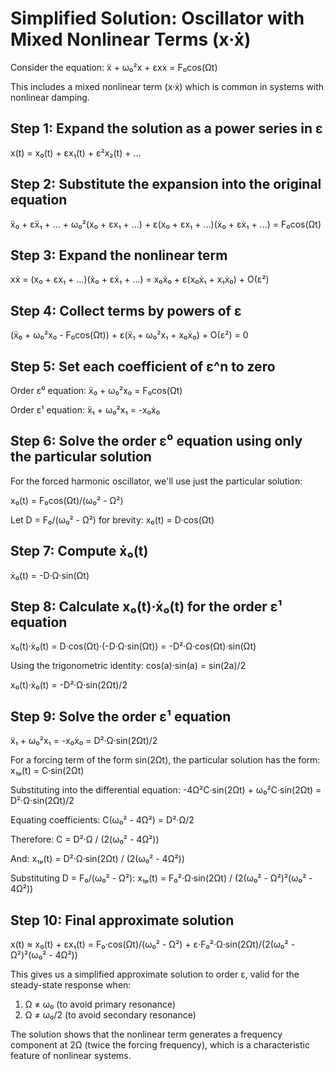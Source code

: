 # Simplified Solution: Oscillator with Mixed Nonlinear Terms (x·ẋ)

Consider the equation: 
ẍ + ω₀²x + εxẋ = F₀cos(Ωt)

This includes a mixed nonlinear term (x·ẋ) which is common in systems with nonlinear damping.

## Step 1: Expand the solution as a power series in ε
x(t) = x₀(t) + εx₁(t) + ε²x₂(t) + ...

## Step 2: Substitute the expansion into the original equation
ẍ₀ + εẍ₁ + ... + ω₀²(x₀ + εx₁ + ...) + ε(x₀ + εx₁ + ...)(ẋ₀ + εẋ₁ + ...) = F₀cos(Ωt)

## Step 3: Expand the nonlinear term
xẋ = (x₀ + εx₁ + ...)(ẋ₀ + εẋ₁ + ...) = x₀ẋ₀ + ε(x₀ẋ₁ + x₁ẋ₀) + O(ε²)

## Step 4: Collect terms by powers of ε
(ẍ₀ + ω₀²x₀ - F₀cos(Ωt)) + ε(ẍ₁ + ω₀²x₁ + x₀ẋ₀) + O(ε²) = 0

## Step 5: Set each coefficient of ε^n to zero
Order ε⁰ equation: 
ẍ₀ + ω₀²x₀ = F₀cos(Ωt)

Order ε¹ equation: 
ẍ₁ + ω₀²x₁ = -x₀ẋ₀

## Step 6: Solve the order ε⁰ equation using only the particular solution
For the forced harmonic oscillator, we'll use just the particular solution:

x₀(t) = F₀cos(Ωt)/(ω₀² - Ω²)

Let D = F₀/(ω₀² - Ω²) for brevity: 
x₀(t) = D·cos(Ωt)

## Step 7: Compute ẋ₀(t)
ẋ₀(t) = -D·Ω·sin(Ωt)

## Step 8: Calculate x₀(t)·ẋ₀(t) for the order ε¹ equation
x₀(t)·ẋ₀(t) = D·cos(Ωt)·(-D·Ω·sin(Ωt)) = -D²·Ω·cos(Ωt)·sin(Ωt)

Using the trigonometric identity: cos(a)·sin(a) = sin(2a)/2

x₀(t)·ẋ₀(t) = -D²·Ω·sin(2Ωt)/2

## Step 9: Solve the order ε¹ equation
ẍ₁ + ω₀²x₁ = -x₀ẋ₀ = D²·Ω·sin(2Ωt)/2

For a forcing term of the form sin(2Ωt), the particular solution has the form:
x₁ₚ(t) = C·sin(2Ωt)

Substituting into the differential equation:
-4Ω²C·sin(2Ωt) + ω₀²C·sin(2Ωt) = D²·Ω·sin(2Ωt)/2

Equating coefficients:
C(ω₀² - 4Ω²) = D²·Ω/2

Therefore:
C = D²·Ω / (2(ω₀² - 4Ω²))

And:
x₁ₚ(t) = D²·Ω·sin(2Ωt) / (2(ω₀² - 4Ω²))

Substituting D = F₀/(ω₀² - Ω²):
x₁ₚ(t) = F₀²·Ω·sin(2Ωt) / (2(ω₀² - Ω²)²(ω₀² - 4Ω²))

## Step 10: Final approximate solution
x(t) ≈ x₀(t) + εx₁(t)
    = F₀·cos(Ωt)/(ω₀² - Ω²) + ε·F₀²·Ω·sin(2Ωt)/(2(ω₀² - Ω²)²(ω₀² - 4Ω²))

This gives us a simplified approximate solution to order ε, valid for the steady-state response when:
1. Ω ≠ ω₀ (to avoid primary resonance)
2. Ω ≠ ω₀/2 (to avoid secondary resonance)

The solution shows that the nonlinear term generates a frequency component at 2Ω (twice the forcing frequency), which is a characteristic feature of nonlinear systems.
